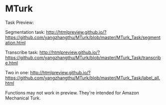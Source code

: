 # MTurk

Task Preview:

Segmentation task: http://htmlpreview.github.io/?https://github.com/yangzhangthu/MTurk/blob/master/MTurk_Task/segmentation.html

Transcribe task: http://htmlpreview.github.io/?https://github.com/yangzhangthu/MTurk/blob/master/MTurk_Task/transcribe.html

Two in one: http://htmlpreview.github.io/?https://github.com/yangzhangthu/MTurk/blob/master/MTurk_Task/label_all.html

Functions may not work in preview. They're intended for Amazon Mechanical Turk.
